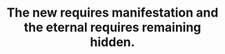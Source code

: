 ---
title: The new requires manifestation and the eternal requires remaining hidden.
tags: experience
---